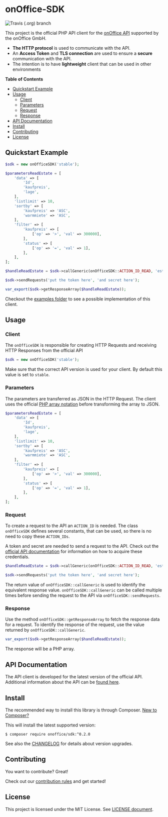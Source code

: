 # onOffice-SDK
![Travis (.org) branch](https://img.shields.io/travis/onOfficeGmbH/sdk/master)

This project is the official PHP API client for the
[onOffice API](https://apidoc.onoffice.de/)
supported by the onOffice GmbH.

* **The HTTP protocol** is used to communicate with the API.
* An **Access Token** and **TLS connection** are used to ensure a **secure**
  communication with the API.
* The intention is to have **lightweight** client that can be used in other environments

**Table of Contents**
* [Quickstart Example](#quickstart-example)
* [Usage](#usage)
  * [Client](#client)
  * [Parameters](#parameters)
  * [Request](#request)
  * [Response](#response)
* [API Documentation](#api-documentation)
* [Install](#install)
* [Contributing](#contributing)
* [License](#license)

## Quickstart Example

```php
$sdk = new onOfficeSDK('stable');

$parametersReadEstate = [
	'data' => [
		'Id',
		'kaufpreis',
		'lage',
	],
	'listlimit' => 10,
	'sortby' => [
		'kaufpreis' => 'ASC',
		'warmmiete' => 'ASC',
	],
	'filter' => [
		'kaufpreis' => [
			['op' => '>', 'val' => 300000],
		],
		'status' => [
			['op' => '=', 'val' => 1],
		],
	],
];

$handleReadEstate = $sdk->callGeneric(onOfficeSDK::ACTION_ID_READ, 'estate', $parametersReadEstate);

$sdk->sendRequests('put the token here', 'and secret here');

var_export($sdk->getResponseArray($handleReadEstate));
```

Checkout the [examples folder](/examples/) to see a possible implementation of
this client.

## Usage

### Client

The `onOfficeSDK` is responsible for creating HTTP Requests and
receiving HTTP Responses from the official API

```php
$sdk = new onOfficeSDK('stable');
```

Make sure that the correct API version is used for your client.
By default this value is set to `stable`.

### Parameters

The parameters are transferred as JSON in the HTTP Request.
The client uses the official
[PHP array notation](https://www.php.net/manual/en/book.json.php)
before transforming the array to JSON.

```php
$parametersReadEstate = [
	'data' => [
		'Id',
		'kaufpreis',
		'lage',
	],
	'listlimit' => 10,
	'sortby' => [
		'kaufpreis' => 'ASC',
		'warmmiete' => 'ASC',
	],
	'filter' => [
		'kaufpreis' => [
			['op' => '>', 'val' => 300000],
		],
		'status' => [
			['op' => '=', 'val' => 1],
		],
	],
];
```

### Request

To create a request to the API an `ACTION_ID` is needed.
The class `onOfficeSDK` defines several constants,
that can be used, so there is no need to copy these `ACTION_IDs`. 

A token and secret are needed to send a request to the API.
Check out the [official API documentation](#api-documentation)
for information on how to acquire these credentials.

```php
$handleReadEstate = $sdk->callGeneric(onOfficeSDK::ACTION_ID_READ, 'estate', $parametersReadEstate);

$sdk->sendRequests('put the token here', 'and secret here');
```

The return value of `onOfficeSDK::callGeneric` is used to identify the
equivalent response value.
`onOfficeSDK::callGeneric` can be called multiple times before sending
the request to the API via `onOfficeSDK::sendRequests`.


### Response

Use the method `onOfficeSDK::getResponseArray` to fetch the response data for a request.
To identify the response of the request, use the value returned by `onOfficeSDK::callGeneric`.
```php
var_export($sdk->getResponseArray($handleReadEstate));
```

The response will be a PHP array.

## API Documentation

The API client is developed for the latest version of the official API.
Additional information about the API can be [found here](https://apidoc.onoffice.de/).

## Install

The recommended way to install this library is through Composer. 
[New to Composer?](https://getcomposer.org/)

This will install the latest supported version:

```
$ composer require onoffice/sdk:^0.2.0
```
See also the [CHANGELOG](/CHANGELOG.md)
for details about version upgrades.

## Contributing

You want to contribute? Great!

Check out our [contribution rules](/CONTRIBUTING.md) and get started!

## License

This project is licensed under the MIT License. See [LICENSE document](/LICENSE).
